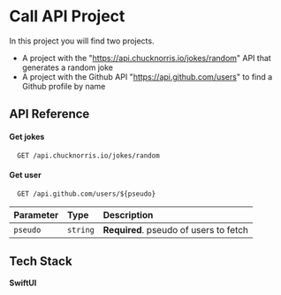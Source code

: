 
# Call API Project

In this project you will find two projects. 
- A project with the "https://api.chucknorris.io/jokes/random" API that generates a random joke 
- A project with the Github API "https://api.github.com/users" to find a Github profile by name
## API Reference

#### Get jokes

```http
  GET /api.chucknorris.io/jokes/random
```

#### Get user

```http
  GET /api.github.com/users/${pseudo}
```

| Parameter | Type     | Description                       |
| :-------- | :------- | :-------------------------------- |
| `pseudo`      | `string` | **Required**. pseudo of users to fetch |



## Tech Stack

**SwiftUI** 

